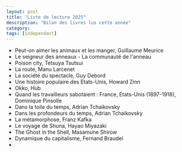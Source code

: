 ```yaml
---
layout: post
title: "Liste de lecture 2025"
description: "Bilan des livres lus cette année"
category: 
tags: [independant]
---
```


* Peut-on aimer les animaux et les manger, Guillaume Meurice
* Le seigneur des anneaux - La communauté de l'anneau
* Poison city, Tetsuya Tsutsui 
* La route, Manu Larcenet
* La société du spectacle, Guy Debord
* Une histoire populaire des Etats-Unis, Howard Zinn
* Okko, Hub 
* Quand les travailleurs sabotaient : France, Etats-Unis (1897-1918), Dominique Pinsolle
* Dans la toile du temps, Adrian Tchaikovsky
* Dans les profondeurs du temps, Adrian Tchaikovsky
* La métamorphose, Franz Kafka
* Le voyage de Shuna, Hayao Miyazaki
* The Ghost in the Shell, Masamune Shirow
* Dynamique du capitalisme, Fernand Braudel
* 
